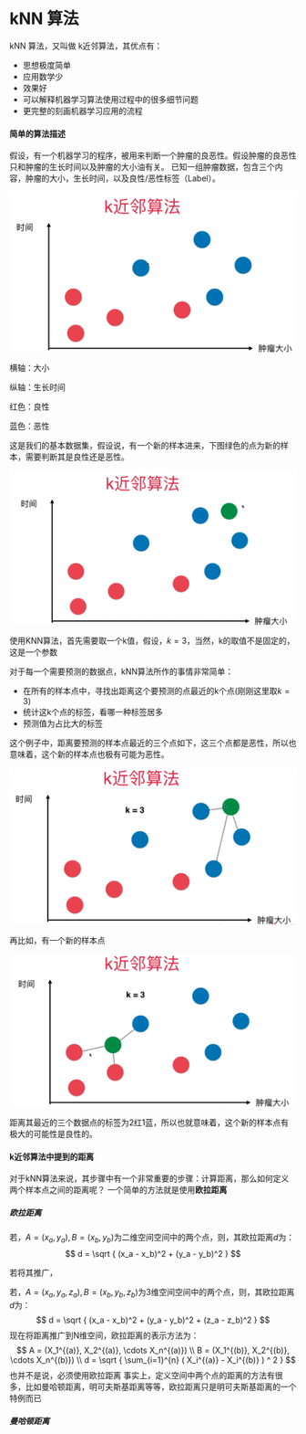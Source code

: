 # kNN 算法

kNN 算法，又叫做 k近邻算法，其优点有：

* 思想极度简单
* 应用数学少
* 效果好
* 可以解释机器学习算法使用过程中的很多细节问题
* 更完整的刻画机器学习应用的流程

#### 简单的算法描述
假设，有一个机器学习的程序，被用来判断一个肿瘤的良恶性。假设肿瘤的良恶性只和肿瘤的生长时间以及肿瘤的大小油有关。
已知一组肿瘤数据，包含三个内容，肿瘤的大小，生长时间，以及良性/恶性标签（Label）。

<p style="align=center"> <img src="./pngs/kNN_1.png" style="zoom:50%; "></img></p>



横轴：大小

纵轴：生长时间

红色：良性

蓝色：恶性


这是我们的基本数据集，假设说，有一个新的样本进来，下图绿色的点为新的样本，需要判断其是良性还是恶性。

<p style="align=center"> <img src="./pngs/kNN_2.png" style="zoom:50%; "></img></p>

使用KNN算法，首先需要取一个k值，假设，$k = 3$，当然，k的取值不是固定的，这是一个参数

对于每一个需要预测的数据点，kNN算法所作的事情非常简单：

* 在所有的样本点中，寻找出距离这个要预测的点最近的k个点(刚刚这里取$k=3$)
* 统计这k个点的标签，看哪一种标签居多
* 预测值为占比大的标签

这个例子中，距离要预测的样本点最近的三个点如下，这三个点都是恶性，所以也意味着，这个新的样本点也极有可能为恶性。  
<p style="align=center"> <img src="./pngs/kNN_3.png" style="zoom:50%; "></img></p>

再比如，有一个新的样本点

<p style="align=center"> <img src="./pngs/kNN_4.png" style="zoom:50%; "></img></p>

距离其最近的三个数据点的标签为2红1蓝，所以也就意味着，这个新的样本点有极大的可能性是良性的。

#### k近邻算法中提到的距离

对于kNN算法来说，其步骤中有一个非常重要的步骤：计算距离，那么如何定义两个样本点之间的距离呢？
一个简单的方法就是使用**欧拉距离**
##### 欧拉距离
若，$A=(x_a, y_a), B=(x_b, y_b)$为二维空间空间中的两个点，则，其欧拉距离$d$为：
$$
d = \sqrt {
	(x_a - x_b)^2 + (y_a - y_b)^2
	}
$$

若将其推广，

若，$A=(x_a, y_a, z_a), B=(x_b, y_b, z_b)$为3维空间空间中的两个点，则，其欧拉距离$d$为：
$$
d = \sqrt {
	(x_a - x_b)^2 + (y_a - y_b)^2 + (z_a - z_b)^2
    }
$$
现在将距离推广到N维空间，欧拉距离的表示方法为：
$$
A = (X_1^{(a)}, X_2^{(a)}, \cdots X_n^{(a)})  \\
B = (X_1^{(b)}, X_2^{(b)}, \cdots X_n^{(b)}) \\
d = \sqrt {
	\sum_{i=1}^{n} (
		X_i^{(a)} - X_i^{(b)}
	) ^ 2
}
$$
也并不是说，必须使用欧拉距离
事实上，定义空间中两个点的距离的方法有很多，比如曼哈顿距离，明可夫斯基距离等等，欧拉距离只是明可夫斯基距离的一个特例而已
##### 曼哈顿距离

